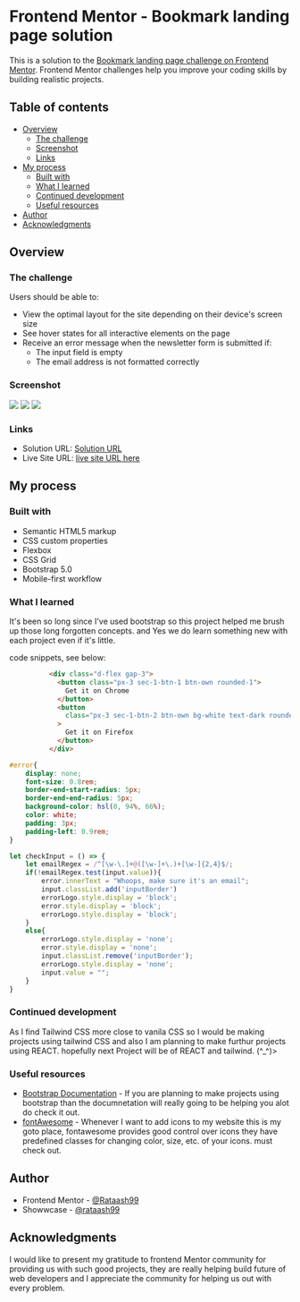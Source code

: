 # Frontend Mentor - Bookmark landing page solution

This is a solution to the [Bookmark landing page challenge on Frontend Mentor](https://www.frontendmentor.io/challenges/bookmark-landing-page-5d0b588a9edda32581d29158). Frontend Mentor challenges help you improve your coding skills by building realistic projects. 

## Table of contents

- [Overview](#overview)
  - [The challenge](#the-challenge)
  - [Screenshot](#screenshot)
  - [Links](#links)
- [My process](#my-process)
  - [Built with](#built-with)
  - [What I learned](#what-i-learned)
  - [Continued development](#continued-development)
  - [Useful resources](#useful-resources)
- [Author](#author)
- [Acknowledgments](#acknowledgments)

## Overview

### The challenge

Users should be able to:

- View the optimal layout for the site depending on their device's screen size
- See hover states for all interactive elements on the page
- Receive an error message when the newsletter form is submitted if:
  - The input field is empty
  - The email address is not formatted correctly

### Screenshot

![](./screenshots/Screenshot%202023-05-23%20at%2010.15.00%20AM.png)
![](./screenshots/Screenshot%202023-05-23%20at%2010.16.10%20AM.png)
![](./screenshots/Screenshot%202023-05-23%20at%2010.16.38%20AM.png)

### Links

- Solution URL: [Solution URL](https://github.com/Rataash99/Bookmark_Landing_page)
- Live Site URL: [live site URL here](https://tourmaline-crepe-4ba583.netlify.app)

## My process

### Built with

- Semantic HTML5 markup
- CSS custom properties
- Flexbox
- CSS Grid
- Bootstrap 5.0
- Mobile-first workflow

### What I learned

It's been so long since I've used bootstrap so this project helped me brush up those long forgotten concepts. and Yes we do learn something new with each project even if it's little.

code snippets, see below:

```html
          <div class="d-flex gap-3">
            <button class="px-3 sec-1-btn-1 btn-own rounded-1">
              Get it on Chrome
            </button>
            <button
              class="px-3 sec-1-btn-2 btn-own bg-white text-dark rounded-1"
            >
              Get it on Firefox
            </button>
          </div>
```
```css
#error{
    display: none;
    font-size: 0.8rem;
    border-end-start-radius: 5px;
    border-end-end-radius: 5px;
    background-color: hsl(0, 94%, 66%);
    color: white;
    padding: 3px;
    padding-left: 0.9rem;
}
```
```js
let checkInput = () => {
    let emailRegex = /^[\w-\.]+@([\w-]+\.)+[\w-]{2,4}$/;
    if(!emailRegex.test(input.value)){
        error.innerText = "Whoops, make sure it's an email";
        input.classList.add('inputBorder')
        errorLogo.style.display = 'block';
        error.style.display = 'block';
        errorLogo.style.display = 'block';
    }
    else{
        errorLogo.style.display = 'none';
        error.style.display = 'none';
        input.classList.remove('inputBorder');
        errorLogo.style.display = 'none';
        input.value = "";
    }
}
```

### Continued development

As I find Tailwind CSS more close to vanila CSS so I would be making projects using tailwind CSS and also I am planning to make furthur projects using REACT. hopefully next Project will be of REACT and tailwind. (^_^)>

### Useful resources

- [Bootstrap Documentation](https://getbootstrap.com/docs/5.0/getting-started/introduction/) - If you are planning to make projects using bootstrap than the documnetation will really going to be helping you alot do check it out.
- [fontAwesome](https://fontawesome.com) - Whenever I want to add icons to my website this is my goto place, fontawesome provides good control over icons they have predefined classes for changing color, size, etc. of your icons. must check out.

## Author

- Frontend Mentor - [@Rataash99](https://www.frontendmentor.io/profile/Rataash99)
- Showwcase - [@rataash99](https://www.showwcase.com/rataash99)

## Acknowledgments

I would like to present my gratitude to frontend Mentor community for providing us with such good projects, they are really helping build future of web developers and I appreciate the community for helping us out with every problem.